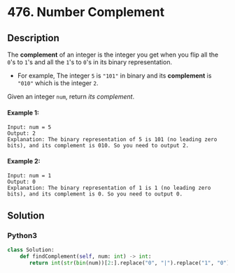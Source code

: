 # 476. Number Complement

## Description
The **complement** of an integer is the integer you get when you flip all the `0`'s to `1`'s and all the `1`'s to `0`'s in its binary representation.

* For example, The integer `5` is `"101"` in binary and its **complement** is `"010"` which is the integer `2`.

Given an integer `num`, return *its complement*.

#### Example 1:
```
Input: num = 5
Output: 2
Explanation: The binary representation of 5 is 101 (no leading zero bits), and its complement is 010. So you need to output 2.
```

#### Example 2:
```
Input: num = 1
Output: 0
Explanation: The binary representation of 1 is 1 (no leading zero bits), and its complement is 0. So you need to output 0.
```


## Solution

### Python3
```python
class Solution:
    def findComplement(self, num: int) -> int:
       return int(str(bin(num))[2:].replace("0", "|").replace("1", "0").replace("|", "1"), 2)
```